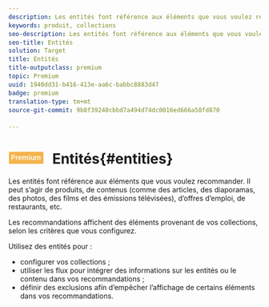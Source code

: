 ```yaml
---
description: Les entités font référence aux éléments que vous voulez recommander. Il peut s’agir de produits, de contenus (comme des articles, des diaporamas, des photos, des films et des émissions télévisées), d’offres d’emploi, de restaurants, etc.
keywords: produit, collections
seo-description: Les entités font référence aux éléments que vous voulez recommander. Il peut s’agir de produits, de contenus (comme des articles, des diaporamas, des photos, des films et des émissions télévisées), d’offres d’emploi, de restaurants, etc.
seo-title: Entités
solution: Target
title: Entités
title-outputclass: premium
topic: Premium
uuid: 1940dd31-b416-413e-aa6c-babbc8883d47
badge: premium
translation-type: tm+mt
source-git-commit: 9b8f39240cbbd7a494d74dc0016ed666a58fd870

---
```



# ![PREMIUM](/help/assets/premium.png) Entités{#entities}

Les entités font référence aux éléments que vous voulez recommander. Il peut s’agir de produits, de contenus (comme des articles, des diaporamas, des photos, des films et des émissions télévisées), d’offres d’emploi, de restaurants, etc.

Les recommandations affichent des éléments provenant de vos collections, selon les critères que vous configurez.

Utilisez des entités pour :

* configurer vos collections ;
* utiliser les flux pour intégrer des informations sur les entités ou le contenu dans vos recommandations ;
* définir des exclusions afin d’empêcher l’affichage de certains éléments dans vos recommandations.

